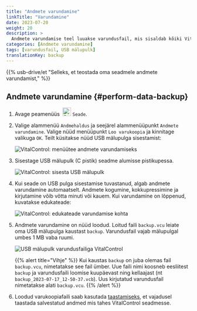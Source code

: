 ```yaml
---
title: "Andmete varundamine"
linkTitle: "Varundamine"
date: 2023-07-20
weight: 20
description: >
  Andmete varundamise teel luuakse varundusfail, mis sisaldab kõiki VitalControl seadmes talletatud andmeid.
categories: [Andmete varundamine]
tags: [varundusfail, USB mälupulk]
translationKey: backup
---
```

{{% usb-drive/et "Selleks, et teostada oma seadmele andmete varundamist," %}}

## Andmete varundamine {#perform-data-backup}

1. Avage peamenüüs &nbsp;<img src="/icons/device.svg" width="23" align="bottom" alt="Seade" /> `Seade`.

2. Valige alammenüü `Andmehaldus` ja seejärel alammenüüpunkt `Andmete varundamine`. Valige nüüd menüüpunkt `Loo varukoopia` ja kinnitage valikuga `OK`. Teilt küsitakse nüüd USB mälupulga sisestamist:

   ![VitalControl: menüütee andmete varundamiseks](../images/backup.png "Käivita andmete varundamine")

3. Sisestage USB mälupulk (C pistik) seadme alumisse pistikupessa.

   ![VitalControl: sisesta USB mälupulk](/images/firmware/update/plug-in-dual-usb-stick.svg "Sisesta USB mälupulk")

4. Kui seade on USB pulga sisestamise tuvastanud, algab andmete varundamine automaatselt. Andmete kogumine, kokkupressimine ja kirjutamine võib võtta minuti või kauem. Kui varundamine on lõppenud, kuvatakse edukateade:

   ![VitalControl: edukateade varundamise kohta](../images/backup-done.png "Edukas andmete varundamine")

5. Andmete varundamine on nüüd loodud. Loitud faili `backup.vcu` leiate oma USB mälupulga kaustast `backup`. Varundusfail vajab mälupulgal umbes 1 MB vaba ruumi.

   ![USB mälupulk varundusfailiga VitalControl](../images/backup-file.png "USB mälupulk varundusfailiga")

   {{% alert title="Vihje" %}}
  Kui kaustas `backup` on juba olemas fail `backup.vcu`, nimetatakse see fail ümber. Uue faili nimi koosneb eesliitest `backup` ja varundusfaili loomise kuupäevast ning kellaajast (nt `backup_2023-07-17_12-50-37.vcb`). Uus kirjutatud varundusfail nimetatakse alati `backup.vcu`.
    {{% /alert %}}

6. Loodud varukoopiafaili saab kasutada [taastamiseks](../restore), et vajadusel taastada salvestatud andmed mis tahes VitalControl seadmesse.
